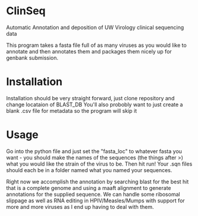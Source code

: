 # ClinSeq
Automatic Annotation and deposition of UW Virology clinical sequencing data

This program takes a fasta file full of as many viruses as you would like to annotate and then annotates them and packages them nicely up for genbank submission.

# Installation
Installation should be very straight forward, just clone repository and change locataion of BLAST_DB
You'll also probobly want to just create a blank .csv file for metadata so the program will skip it

# Usage
Go into the python file and just set the "fasta_loc" to whatever fasta you want - you should make the names of the sequences (the things after >) what you would like the strain of the virus to be. Then hit run! Your .sqn files should each be in a folder named what you named your sequences. 

Right now we accomplish the annotation by searching blast for the best hit that is a complete genome and using a maaft alignment to generate annotations for the supplied sequence. We can handle some ribosomal slippage as well as RNA editing in HPIV/Measles/Mumps with support for more and more viruses as I end up having to deal with them. 
